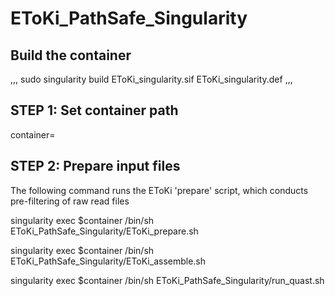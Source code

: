 # EToKi_PathSafe_Singularity

## Build the container
,,,
sudo singularity build EToKi_singularity.sif EToKi_singularity.def
,,,



## STEP 1: Set container path
container=

## STEP 2: Prepare input files
The following command runs the EToKi 'prepare' script, which conducts pre-filtering of raw read files

singularity exec $container /bin/sh EToKi_PathSafe_Singularity/EToKi_prepare.sh


singularity exec $container /bin/sh EToKi_PathSafe_Singularity/EToKi_assemble.sh 


singularity exec $container /bin/sh EToKi_PathSafe_Singularity/run_quast.sh





